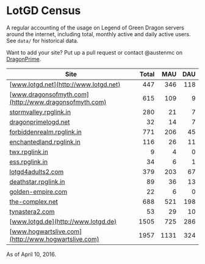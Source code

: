 # LotGD Census
A regular accounting of the usage on Legend of Green Dragon servers around the internet, including total, monthly active and daily active users. See `data/` for historical data.

Want to add your site? Put up a pull request or contact @austenmc on [DragonPrime](http://dragonprime.net).


Site | Total | MAU | DAU
--- | ---:| ---:| ---:
[www.lotgd.net](http://www.lotgd.net)|447|346|118
[www.dragonsofmyth.com](http://www.dragonsofmyth.com)|615|109|9
[stormvalley.rpglink.in](http://stormvalley.rpglink.in)|280|21|7
[dragonprimelogd.net](http://dragonprimelogd.net)|32|14|7
[forbiddenrealm.rpglink.in](http://forbiddenrealm.rpglink.in)|771|206|45
[enchantedland.rpglink.in](http://enchantedland.rpglink.in)|116|26|11
[twx.rpglink.in](http://twx.rpglink.in)|9|4|0
[ess.rpglink.in](http://ess.rpglink.in)|34|6|1
[lotgd4adults2.com](http://lotgd4adults2.com)|379|203|67
[deathstar.rpglink.in](http://deathstar.rpglink.in)|89|36|13
[golden-empire.com](http://golden-empire.com)|22|6|0
[the-complex.net](http://the-complex.net)|688|521|198
[tynastera2.com](http://tynastera2.com)|53|29|10
[www.lotgd.de](http://www.lotgd.de)|1505|725|286
[www.hogwartslive.com](http://www.hogwartslive.com)|1957|1131|324

As of April 10, 2016.
